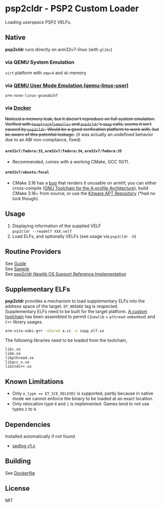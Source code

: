 psp2cldr - PSP2 Custom Loader
========

Loading *userspace* PSP2 VELFs.  

## Native
**psp2cldr** runs directly on arm32v7-linux (with `glibc`)  
### via QEMU System Emulation
`virt` platform with `smp=4` and `4G` memory  

### via [QEMU User Mode Emulation (qemu-linux-user)](User.Dockerfile)  
`arm-none-linux-gnueabihf`  

### via [Docker](Dockerfile)  
~~Noticed a memory leak, but it doesn't reproduce on full system emulation. Verified with `heaptrack`/`jemalloc` and `psp2cldr`'s `mmap` calls, seems it isn't caused by `psp2cldr`. Would be a good verification platform to work with, but be aware of this potential leakage.~~ (it was actually an undefined behavior due to an ABI non-compliance, fixed)  
#### `arm32v7/fedora:33`, `arm32v7/fedora:34`, `arm32v7/fedora:35`  
   * Recommended, comes with a working CMake, GCC 10/11.  
#### `arm32v7/ubuntu:focal`
   * CMake 3.16 has a [bug](https://gitlab.kitware.com/cmake/cmake/-/issues/20568) that renders it unusable on armhf, you can either cross-compile ([GNU Toolchain for the A-profile Architecture](https://developer.arm.com/tools-and-software/open-source-software/developer-tools/gnu-toolchain/gnu-a/downloads)), build CMake 3.18+ from source, or use the [Kitware APT Repository](https://apt.kitware.com/) (*had no luck though).  

## Usage
   1. Displaying information of the supplied VELF  
   `psp2cldr --readelf XXX.velf`
   2. Load ELFs, and optionally VELFs (see usage via `psp2cldr -h`)  

## Routine Providers
See [Guide](sample_implementations/README.md)  
See [Sample](sample_implementations/dynamic/impl.cc)  
See [psp2cldr Newlib OS Support Reference Implementation](https://github.com/chen-charles/psp2cldr-NewlibOSL)  

## Supplementary ELFs
**psp2cldr** provides a mechanism to load supplementary ELFs into the address space of the target. `DT_NEEDED` tag is respected.  
Supplementary ELFs need to be built for the target platform. [A custom toolchain](https://github.com/chen-charles/buildscripts) has been assembled to permit `C`(`newlib` + `pthread-embedded`) and `C++` library usages.  
```bash
arm-vita-eabi-g++ -shared a.cc -o supp_elf.so
```
The following libraries need to be loaded from the toolchain,
```
libc.so
libm.so
libpthread.so
libgcc_s.so
libstdc++.so
```
   
## Known Limitations
   * Only `e_type == ET_SCE_RELEXEC` is supported, partly because in native mode we cannot enforce the binary to be loaded at an exact location.  
   * Only relocation type `0` and `1` is implemented. Games tend to not use types `2` to `9`.  

## Dependencies
Installed automatically if not found  
 * [spdlog v1.x](https://github.com/gabime/spdlog/tree/v1.x)  

## Building
See [Dockerfile](Dockerfile)  

## License
MIT
